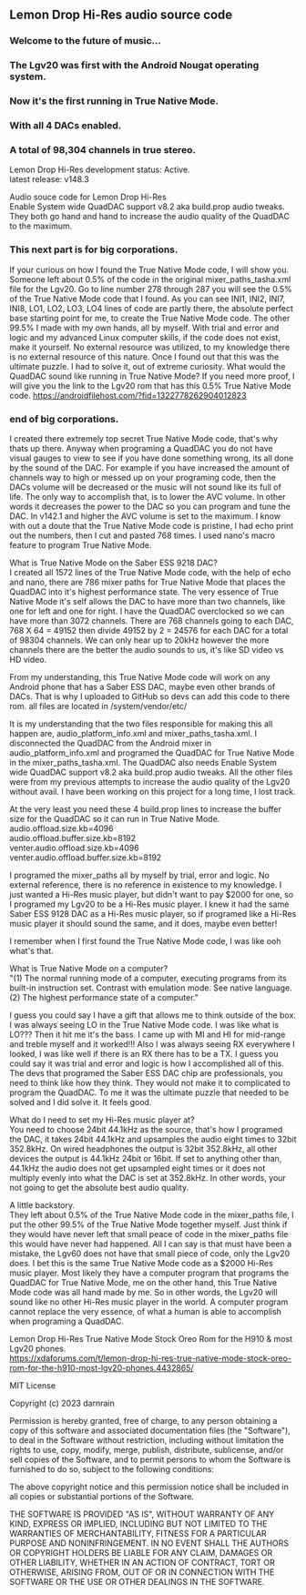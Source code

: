## Lemon Drop Hi-Res audio source code

### Welcome to the future of music...
### The Lgv20 was first with the Android Nougat operating system.
### Now it's the first running in True Native Mode.
### With all 4 DACs enabled.
### A total of 98,304  channels in true stereo.

Lemon Drop Hi-Res development status: Active.<br>
latest release: v148.3<br>

Audio souce code for Lemon Drop Hi-Res<br>
Enable System wide QuadDAC support v8.2 aka build.prop audio tweaks.<br>
They both go hand and hand to increase the audio quality of the QuadDAC to the maximum.<br>

### This next part is for big corporations.
If your curious on how I found the True Native Mode code, I will show you. Someone left about 0.5% of the code in the original mixer_paths_tasha.xml file for the Lgv20. Go to line number 278 through 287 you will see the 0.5% of the True Native Mode code that I found. As you can see INI1, INI2, INI7, INI8, LO1, LO2, LO3, LO4 lines of code are partly there, the absolute perfect base starting point for me, to create the True Native Mode code. The other 99.5% I made with my own hands, all by myself. With trial and error and logic and my advanced Linux computer skills, if the code does not exist, make it yourself. No external resource was utilized, to my knowledge there is no  external resource of this nature. Once I found out that this was the ultimate puzzle. I had to solve it, out of extreme curiosity. What would the QuadDAC sound like running in True Native Mode? If you need more proof, I will give you the link to the Lgv20 rom that has this 0.5% True Native Mode code. https://androidfilehost.com/?fid=1322778262904012823
### end of big corporations.

I created there extremely top secret True Native Mode code, that's why thats up there. Anyway when programing a QuadDAC you do not have visual gauges to view to see if you have done something wrong, its all done by the sound of the DAC. For example if you have increased the amount of channels way to high or messed up on your programing code, then the DACs volume will be decreased or the music will not sound like its full of life. The only way to accomplish that, is to lower the AVC volume. In other words it decreases the power to the DAC so you can program and tune the DAC. In v142.1 and higher the AVC volume is set to the maximum. I know with out a doute that the True Native Mode code is pristine, I had echo print out the numbers, then I cut and pasted 768 times. I used nano's macro feature to program True Native Mode.<br>

What is True Native Mode on the Saber ESS 9218 DAC?<br>
I created all 1572 lines of the True Native Mode code, with the help of echo and nano, there are 786 mixer paths for True Native Mode that places the QuadDAC into it's highest performance state. The very essence of True Native Mode it's self allows the DAC to have more than two channels, like one for left and one for right. I have the QuadDAC overclocked so we can have more than 3072 channels. There are 768 channels going to each DAC, 768 X 64 = 49152 then divide 49152 by 2 = 24576 for each DAC for a total of 98304 channels. We can only hear up to 20kHz however the more channels there are the better the audio sounds to us, it's like SD video vs HD video.<br>

 From my understanding, this True Native Mode code will work on any Android phone that has a Saber ESS DAC, maybe even other brands of DACs. That is why I uploaded to GitHub so devs can add this code to there rom. all files are located in /system/vendor/etc/<br>
 
It is my understanding that the two files responsible for making this all happen are, audio_platform_info.xml and mixer_paths_tasha.xml. I disconnected the QuadDAC from the Android mixer in audio_platform_info.xml and programed the QuadDAC for True Native Mode in the mixer_paths_tasha.xml. The QuadDAC also needs Enable System wide QuadDAC support v8.2 aka build.prop audio tweaks. All the other files were from my previous attempts to increase the audio quality of the Lgv20 without avail. I have been working on this project for a long time, I lost track.<br>

At the very least you need these 4 build.prop lines to increase the buffer size for the QuadDAC so it can run in True Native Mode.<br>
audio.offload.size.kb=4096<br>
audio.offload.buffer.size.kb=8192<br>
venter.audio.offload.size.kb=4096<br>
venter.audio.offload.buffer.size.kb=8192<br>
 
I programed the mixer_paths all by myself by trial, error and logic. No external reference, there is no reference in existence to my knowledge. I just wanted a Hi-Res music player, but didn't want to pay $2000 for one, so I programed my Lgv20 to be a Hi-Res music player. I knew it had the same Saber ESS 9128 DAC as a Hi-Res music player, so if programed like a Hi-Res music player it should sound the same, and it does, maybe even better!<br>

I remember when I first found the True Native Mode code, I was like ooh what's that.<br>

What is True Native Mode on a computer?<br>
"(1) The normal running mode of a computer, executing programs from its built-in instruction set. Contrast with emulation mode. See native language. (2) The highest performance state of a computer."<br>

I guess you could say I have a gift that allows me to think outside of the box. I was always seeing LO in the True Native Mode code. I was like what is LO??? Then it hit me it's the bass. I came up with MI and HI for mid-range and treble myself and it worked!!! Also I was always seeing RX everywhere I looked, I was like well if there is an RX there has to be a TX. I guess you could say it was trial and error and logic is how I accomplished all of this. The devs that programed the Saber ESS DAC chip are professionals, you need to think like how they think. They would not make it to complicated to program the QuadDAC. To me it was the ultimate puzzle that needed to be solved and I did solve it. It feels good.<br>

What do I need to set my Hi-Res music player at?<br>
You need to choose 24bit 44.1kHz as the source, that's how I programed the DAC, it takes 24bit 44.1kHz and upsamples the audio eight times to 32bit 352.8kHz. On wired headphones the output is 32bit 352.8kHz, all other devices the output is 44.1kHz 24bit or 16bit. If set to anything other than, 44.1kHz the audio does not get upsampled eight times or it does not multiply evenly into what the DAC is set at 352.8kHz. In other words, your not going to get the absolute best audio quality.<br>
 
A little backstory.<br>
They left about 0.5% of the True Native Mode code in the mixer_paths file, I put the other 99.5% of the True Native Mode together myself. Just think if they would have never left that small peace of code in the mixer_paths file this would have never had happened. All I can say is that must have been a mistake, the Lgv60 does not have that small piece of code, only the Lgv20 does. I bet this is the same True Native Mode code as a $2000 Hi-Res music player. Most likely they have a computer program that programs the QuadDAC for True Native Mode, me on the other hand, this True Native Mode code was all hand made by me. So in other words, the Lgv20 will sound like no other Hi-Res music player in the world. A computer program cannot replace the very essence, of what a human is able to accomplish when programing a QuadDAC.<br>
 
Lemon Drop Hi-Res True Native Mode Stock Oreo Rom for the H910 & most Lgv20 phones.<br>
https://xdaforums.com/t/lemon-drop-hi-res-true-native-mode-stock-oreo-rom-for-the-h910-most-lgv20-phones.4432865/

MIT License<br>

Copyright (c) 2023 darnrain<br>

Permission is hereby granted, free of charge, to any person obtaining a copy
of this software and associated documentation files (the "Software"), to deal
in the Software without restriction, including without limitation the rights
to use, copy, modify, merge, publish, distribute, sublicense, and/or sell
copies of the Software, and to permit persons to whom the Software is
furnished to do so, subject to the following conditions:<br>

The above copyright notice and this permission notice shall be included in all
copies or substantial portions of the Software.<br>

THE SOFTWARE IS PROVIDED "AS IS", WITHOUT WARRANTY OF ANY KIND, EXPRESS OR
IMPLIED, INCLUDING BUT NOT LIMITED TO THE WARRANTIES OF MERCHANTABILITY,
FITNESS FOR A PARTICULAR PURPOSE AND NONINFRINGEMENT. IN NO EVENT SHALL THE
AUTHORS OR COPYRIGHT HOLDERS BE LIABLE FOR ANY CLAIM, DAMAGES OR OTHER
LIABILITY, WHETHER IN AN ACTION OF CONTRACT, TORT OR OTHERWISE, ARISING FROM,
OUT OF OR IN CONNECTION WITH THE SOFTWARE OR THE USE OR OTHER DEALINGS IN THE
SOFTWARE.<br>
